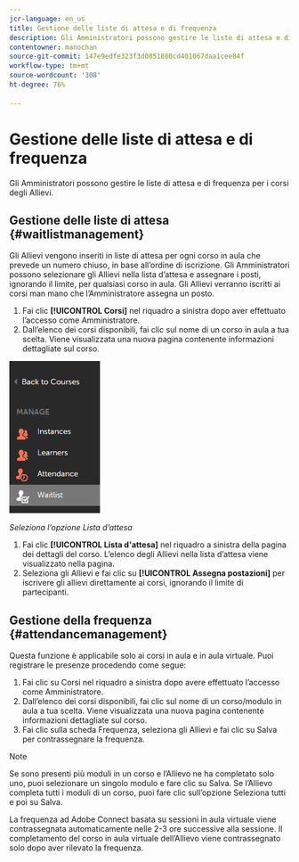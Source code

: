 ```yaml
---
jcr-language: en_us
title: Gestione delle liste di attesa e di frequenza
description: Gli Amministratori possono gestire le liste di attesa e di frequenza per i corsi degli Allievi.
contentowner: manochan
source-git-commit: 147e9edfe323f3d0851880cd401067daa1cee84f
workflow-type: tm+mt
source-wordcount: '308'
ht-degree: 76%

---
```




# Gestione delle liste di attesa e di frequenza

Gli Amministratori possono gestire le liste di attesa e di frequenza per i corsi degli Allievi.

## Gestione delle liste di attesa {#waitlistmanagement}

Gli Allievi vengono inseriti in liste di attesa per ogni corso in aula che prevede un numero chiuso, in base all’ordine di iscrizione. Gli Amministratori possono selezionare gli Allievi nella lista d’attesa e assegnare i posti, ignorando il limite, per qualsiasi corso in aula. Gli Allievi verranno iscritti ai corsi man mano che l’Amministratore assegna un posto.

1. Fai clic **[!UICONTROL Corsi]** nel riquadro a sinistra dopo aver effettuato l’accesso come Amministratore.
1. Dall’elenco dei corsi disponibili, fai clic sul nome di un corso in aula a tua scelta. Viene visualizzata una nuova pagina contenente informazioni dettagliate sul corso.

![](assets/waitlist-and-attendance-mgmnt.png)

*Seleziona l’opzione Lista d’attesa*

1. Fai clic **[!UICONTROL Lista d&#39;attesa]** nel riquadro a sinistra della pagina dei dettagli del corso. L’elenco degli Allievi nella lista d’attesa viene visualizzato nella pagina.
1. Seleziona gli Allievi e fai clic su **[!UICONTROL Assegna postazioni]** per iscrivere gli allievi direttamente ai corsi, ignorando il limite di partecipanti.

## Gestione della frequenza {#attendancemanagement}

Questa funzione è applicabile solo ai corsi in aula e in aula virtuale. Puoi registrare le presenze procedendo come segue:

1. Fai clic su Corsi nel riquadro a sinistra dopo avere effettuato l’accesso come Amministratore.
1. Dall’elenco dei corsi disponibili, fai clic sul nome di un corso/modulo in aula a tua scelta. Viene visualizzata una nuova pagina contenente informazioni dettagliate sul corso.
1. Fai clic sulla scheda Frequenza, seleziona gli Allievi e fai clic su Salva per contrassegnare la frequenza.

>[!NOTE]
>
>Se sono presenti più moduli in un corso e l’Allievo ne ha completato solo uno, puoi selezionare un singolo modulo e fare clic su Salva. Se l’Allievo completa tutti i moduli di un corso, puoi fare clic sull’opzione Seleziona tutti e poi su Salva.

La frequenza ad Adobe Connect basata su sessioni in aula virtuale viene contrassegnata automaticamente nelle 2-3 ore successive alla sessione. Il completamento del corso in aula virtuale dell’Allievo viene contrassegnato solo dopo aver rilevato la frequenza.
